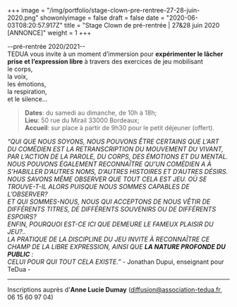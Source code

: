 +++
image = "/img/portfolio/stage-clown-pre-rentree-27-28-juin-2020.png"
showonlyimage = false
draft = false
date = "2020-06-03T08:20:57.917Z"
title = "Stage Clown de pré-rentrée | 27&28 juin 2020 [ANNONCE]"
weight = 1
+++

--pré-rentrée 2020/2021--   
TEDUA vous invite à un moment d’immersion pour **expérimenter le lâcher prise et l’expression libre** à travers des exercices de jeu mobilisant  
le corps,   
la voix,   
les émotions,   
la respiration,   
et le silence...
<!--more-->


> **Dates**: du samedi au dimanche, de 10h à 18h;  
> **Lieu**: 50 rue du Mirail 33000 Bordeaux;  
> **Accueil**: sur place à partir de 9h30 pour le petit déjeuner (offert).  

  

*“QUI QUE NOUS SOYONS, NOUS POUVONS ÊTRE CERTAINS QUE L’ART DU COMÉDIEN EST LA RETRANSCRIPTION DU MOUVEMENT DU VIVANT, PAR L’ACTION DE LA PAROLE, DU CORPS, DES ÉMOTIONS ET DU MENTAL.   
NOUS POUVONS ÉGALEMENT RECONNAÎTRE QU’UN COMÉDIEN A À S’HABILLER D’AUTRES NOMS, D’AUTRES HISTOIRES ET D’AUTRES DÉSIRS. NOUS SAVONS MÊME OBSERVER QUE TOUT CELA EST JEU. OÙ SE TROUVE-T-IL ALORS PUISQUE NOUS SOMMES CAPABLES DE L’OBSERVER?   
ET QUI SOMMES-NOUS, NOUS QUI ACCEPTONS DE NOUS VÊTIR DE DIFFÉRENTS TITRES, DE DIFFÉRENTS SOUVENIRS OU DE DIFFÉRENTS ESPOIRS?   
ENFIN, POURQUOI EST-CE ICI QUE DEMEURE LE FAMEUX PLAISIR DU JEU?..  
LA PRATIQUE DE LA DISCIPLINE DU JEU INVITE À RECONNAÎTRE CE CHAMP DE LA LIBRE EXPRESSION, AINSI QUE **LA NATURE PROFONDE DU PUBLIC** :   
CELUI POUR QUI TOUT CELA EXISTE.”* - Jonathan Dupui, enseignant pour TeDua -

<hr>

Inscriptions auprès d'**Anne Lucie Dumay** (diffusion@association-tedua.fr, 06 15 60 97 04)   


